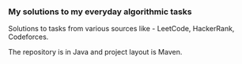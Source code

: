 ### My solutions to my everyday algorithmic tasks

Solutions to tasks from various sources like - LeetCode, HackerRank, Codeforces.

The repository is in Java and project layout is Maven.
